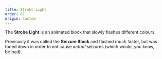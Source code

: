 ```yaml
---
title: Strobe Light
order: 67
origin: Custom
---
```


The **Strobe Light** is an animated block that slowly flashes different colours.

Previously it was called the **Seizure Block** and flashed much faster, but was toned down in order to not cause *actual* seizures (which would, you know, be bad).
